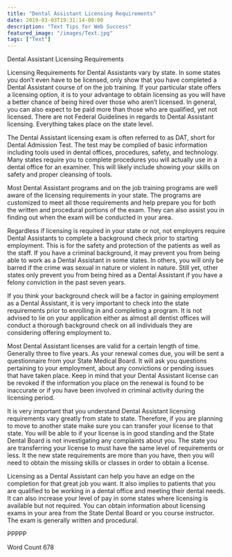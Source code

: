 ```yaml
---
title: "Dental Assistant Licensing Requirements"
date: 2019-03-03T19:31:14-08:00
description: "Text Tips for Web Success"
featured_image: "/images/Text.jpg"
tags: ["Text"]
---
```


Dental Assistant Licensing Requirements

Licensing Requirements for Dental Assistants vary by state. In some states you don’t even have to be licensed, only show that you have completed a Dental Assistant course of on the job training. If your particular state offers a licensing option, it is to your advantage to obtain licensing as you will have a better chance of being hired over those who aren’t licensed. In general, you can also expect to be paid more than those who are qualified, yet not licensed. There are not Federal Guidelines in regards to Dental Assistant licensing. Everything takes place on the state level. 

The Dental Assistant licensing exam is often referred to as DAT, short for Dental Admission Test. The test may be complied of basic information including tools used in dental offices, procedures, safety, and technology. Many states require you to complete procedures you will actually use in a dental office for an examiner. This will likely include showing your skills on safety and proper cleansing of tools. 

Most Dental Assistant programs and on the job training programs are well aware of the licensing requirements in your state. The programs are customized to meet all those requirements and help prepare you for both the written and procedural portions of the exam. They can also assist you in finding out when the exam will be conducted in your area. 

Regardless if licensing is required in your state or not, not employers require Dental Assistants to complete a background check prior to starting employment. This is for the safety and protection of the patients as well as the staff. If you have a criminal background, it may prevent you from being able to work as a Dental Assistant in some states. In others, you will only be barred if the crime was sexual in nature or violent in nature. Still yet, other states only prevent you from being hired as a Dental Assistant if you have a felony conviction in the past seven years.

If you think your background check will be a factor in gaining employment as a Dental Assistant, it is very important to check into the state requirements prior to enrolling in and completing a program. It is not advised to lie on your application either as almost all dentist offices will conduct a thorough background check on all individuals they are considering offering employment to. 

Most Dental Assistant licenses are valid for a certain length of time. Generally three to five years. As your renewal comes due, you will be sent a questionnaire from your State Medical Board. It will ask you questions pertaining to your employment, about any convictions or pending issues that have taken place. Keep in mind that your Dental Assistant license can be revoked if the information you place on the renewal is found to be inaccurate or if you have been involved in criminal activity during the licensing period. 

It is very important that you understand Dental Assistant licensing requirements vary greatly from state to state. Therefore, if you are planning to move to another state make sure you can transfer your license to that state. You will be able to if your license is in good standing and the State Dental Board is not investigating any complaints about you. The state you are transferring your license to must have the same level of requirements or less. It the new state requirements are more than you have, then you will need to obtain the missing skills or classes in order to obtain a license. 

Licensing as a Dental Assistant can help you have an edge on the completion for that great job you want. It also implies to patients that you are qualified to be working in a dental office and meeting their dental needs. It can also increase your level of pay in some states where licensing is available but not required. You can obtain information about licensing exams in your area from the State Dental Board or you course instructor. The exam is generally written and procedural. 

PPPPP

Word Count 678







